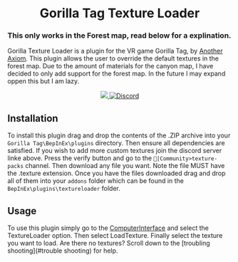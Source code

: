 <h1 align="center"><br>Gorilla Tag Texture Loader</h1>
<h3>This only works in the Forest map, read below for a explination.</h3>

Gorilla Texture Loader is a plugin for the VR game Gorilla Tag, by <a href="https://www.gorillatagvr.com/">Another Axiom</a>. This plugin allows the user to override the default textures in the forest map. Due to the amount of materials for the canyon map, I have decided to only add support for the forest map. In the future I may expand oppen this but I am lazy.

<div align="center">
<a href="https://github.com/CrafterBotOfficial/TextureLoader/blob/main/LICENSE">
<img src="https://shields.io/badge/license-MIT-green"</img>
</a>
<a href="https://discord.gg/rxSEV6PqJu">
  <img src="https://img.shields.io/discord/1058184246335897671?color=%235865F2&label=Crafterbot%27s%20Discord&logo=discord" alt="Discord">
</a>
</div>

## Installation
To install this plugin drag and drop the contents of the .ZIP archive into your ``Gorilla Tag\BepInEx\plugins`` directory. Then ensure all dependencies are satisfied. If you wish to add more custom textures join the discord server linke above. Press the verify button and go to the ``🏡|Community>texture-packs`` channel. Then download any file you want. Note the file MUST have the .texture extension. Once you have the files downloaded drag and drop all of them into your ``addons`` folder which can be found in the ``BepInEx\plugins\textureloader`` folder.
## Usage
To use this plugin simply go to the [ComputerInterface](https://github.com/ToniMacaroni/ComputerInterface) and select the TextureLoader option. Then select LoadTexture. Finally select the texture you want to load. Are there no textures? Scroll down to the [troubling shooting](#trouble shooting) for help.
